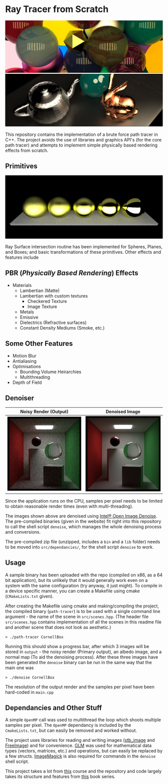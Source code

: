 # Ray Tracer from Scratch

<p align="center">
  <img src="output/denoised_renders/Marbles.png" />
  <img src="output/denoised_renders/Test.png" />
</p>

This repository contains the implementation of a brute force path tracer in C++. The project avoids the use of libraries and graphics API's (for the core path tracer) and attempts to implement simple physically based rendering effects from scratch. 

## Primitives
<p align="center">
  <img src="output/noisy_renders/VaryingFuzz.png" />
</p>

Ray Surface intersection routine has been implemented for Spheres, Planes, and Boxes; and basic transformations of these primitives. Other effects and features include 

## PBR (*Physically Based Rendering*) Effects 
* Materials 
  * Lambertian (Matte)
  * Lambertian with custom textures 
    * Checkered Texture 
    * Image Texture  
  * Metals
  * Emissive 
  * Dielectrics (Refractive surfaces)
  * Constant Density Mediums (Smoke, etc.)

## Some Other Features

* Motion Blur 
* Antialiasing
* Optimisations 
  * Bounding Volume Heirarchies 
  * Multithreading  
* Depth of Field

## Denoiser 

Noisy Render (Output)             |  Denoised Image
:-------------------------:|:-------------------------:
![](output/noisy_renders/CornellBox.png)  |  ![](output/denoised_renders/CornellBox.png)

Since the application runs on the CPU, samples per pixel needs to be limited to obtain reasonable render times (even with multi-threading). 

The images shown above are denoised using [Intel® Open Image Denoise](https://www.openimagedenoise.org/). The pre-compiled binaries (given in the website) fit right into this repository to call the shell script `denoise`, which manages the whole denoising process and conversions. 

The pre-compiled zip file (unzipped, includes a `bin` and a `lib` folder) needs to be moved into `src/dependancies/`, for the shell script `denoise` to work. 

## Usage

A sample binary has been uploaded with the repo (compiled on x86, as a 64 bit application), but its unlikely that it would generally work even on a system with the same configuration (try anyway, it just might). To compile in a device specific manner, you can create a Makefile using cmake (`CMakeLists.txt` given). 

After creating the Makefile using cmake and making/compiling the project, the compiled binary (`path-tracer`) is to be used with a single command line argument - the name of the scene in `src/scenes.hpp`. (The header file `src/scenes.hpp` contains implementation of all the scenes in this readme file and another scene that does not look as aesthetic.)

    > ./path-tracer CornellBox 

Running this should show a progress bar, after which 3 images will be stored in `output` - the noisy render (Primary output), an albedo image, and a normal map (To aid the denoising process). After these three images have been generated the `denoise` binary can be run in the same way that the main one was 

    > ./denoise CornellBox 

The resolution of the output render and the samples per pixel have been hard-coded in `main.cpp`

## Dependancies and Other Stuff

A simple `OpenMP` call was used to multithread the loop which shoots multiple samples per pixel. The `OpenMP` dependancy is included by the `CmakeLists.txt`, but can easily be removed and worked without. 

The project uses libraries for reading and writing images ([stb_image](https://github.com/nothings/stb) and [FreeImage](https://freeimage.sourceforge.io/)) and for convenience. [GLM](https://github.com/g-truc/glm) was used for mathematical data types (vectors, matrices, etc.) and operations, but can easily be replaced by a few structs. [ImageMagick](https://github.com/ImageMagick/ImageMagick) is also required for commands in the `denoise` shell script.

This project takes a lot from [this](https://www.edx.org/course/computer-graphics-2) course and the repository and code largely takes its structure and features from [this](https://raytracing.github.io/) book series.

